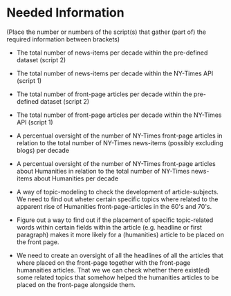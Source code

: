 Needed Information
==================

(Place the number or numbers of the script(s) that gather (part of) the required information between brackets)

- The total number of news-items per decade within the pre-defined dataset (script 2)

- The total number of news-items per decade  within the NY-Times API (script 1)

- The total number of front-page articles per decade within the pre-defined dataset (script 2)

- The total number of front-page articles per decade within the NY-Times API (script 1)

- A percentual oversight of the number of NY-Times front-page articles in relation to the total number of NY-Times news-items (possibly excluding blogs) per decade

- A percentual oversight of the number of NY-Times front-page articles about Humanities in relation to the total number of NY-Times news-items about Humanities per decade

- A way of topic-modeling to check the development of article-subjects. We need to find out wheter certain specific topics where related to the apparent rise of Humanities front-page-articles in the 60's and 70's.

- Figure out a way to find out if the placement of specific topic-related words within certain fields within the article (e.g. headline or first paragraph) makes it more likely for a (humanities) article to be placed on the front page. 

- We need to create an oversight of all the headlines of all the articles that where placed on the front-page together with the front-page humanaities articles. That we we can check whether there exist(ed) some related topics that somehow helped the humanities articles to be placed on the front-page alongside them. 
